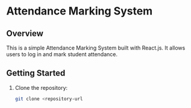 # Attendance Marking System

## Overview

This is a simple Attendance Marking System built with React.js. It allows users to log in and mark student attendance.

## Getting Started

1. Clone the repository:
   ```bash
   git clone <repository-url
